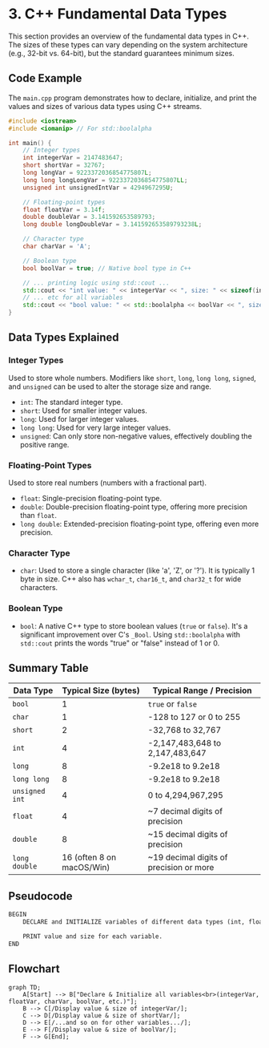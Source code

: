 # 3. C++ Fundamental Data Types

This section provides an overview of the fundamental data types in C++. The sizes of these types can vary depending on the system architecture (e.g., 32-bit vs. 64-bit), but the standard guarantees minimum sizes.

## Code Example

The `main.cpp` program demonstrates how to declare, initialize, and print the values and sizes of various data types using C++ streams.

```cpp
#include <iostream>
#include <iomanip> // For std::boolalpha

int main() {
    // Integer types
    int integerVar = 2147483647;
    short shortVar = 32767;
    long longVar = 9223372036854775807L;
    long long longLongVar = 9223372036854775807LL;
    unsigned int unsignedIntVar = 4294967295U;

    // Floating-point types
    float floatVar = 3.14f;
    double doubleVar = 3.141592653589793;
    long double longDoubleVar = 3.141592653589793238L;

    // Character type
    char charVar = 'A';

    // Boolean type
    bool boolVar = true; // Native bool type in C++

    // ... printing logic using std::cout ...
    std::cout << "int value: " << integerVar << ", size: " << sizeof(integerVar) << " bytes" << std::endl;
    // ... etc for all variables
    std::cout << "bool value: " << std::boolalpha << boolVar << ", size: " << sizeof(boolVar) << " byte" << std::endl;
}
```

## Data Types Explained

### Integer Types

Used to store whole numbers. Modifiers like `short`, `long`, `long long`, `signed`, and `unsigned` can be used to alter the storage size and range.

* `int`: The standard integer type.
* `short`: Used for smaller integer values.
* `long`: Used for larger integer values.
* `long long`: Used for very large integer values.
* `unsigned`: Can only store non-negative values, effectively doubling the positive range.

### Floating-Point Types

Used to store real numbers (numbers with a fractional part).

* `float`: Single-precision floating-point type.
* `double`: Double-precision floating-point type, offering more precision than `float`.
* `long double`: Extended-precision floating-point type, offering even more precision.

### Character Type

* `char`: Used to store a single character (like 'a', 'Z', or '?'). It is typically 1 byte in size. C++ also has `wchar_t`, `char16_t`, and `char32_t` for wide characters.

### Boolean Type

* `bool`: A native C++ type to store boolean values (`true` or `false`). It's a significant improvement over C's `_Bool`. Using `std::boolalpha` with `std::cout` prints the words "true" or "false" instead of 1 or 0.

## Summary Table

| Data Type     | Typical Size (bytes) | Typical Range / Precision                               |
|---------------|----------------------|---------------------------------------------------------|
| `bool`        | 1                    | `true` or `false`                                       |
| `char`        | 1                    | -128 to 127 or 0 to 255                                 |
| `short`       | 2                    | -32,768 to 32,767                                       |
| `int`         | 4                    | -2,147,483,648 to 2,147,483,647                         |
| `long`        | 8                    | -9.2e18 to 9.2e18                                       |
| `long long`   | 8                    | -9.2e18 to 9.2e18                                       |
| `unsigned int`| 4                    | 0 to 4,294,967,295                                      |
| `float`       | 4                    | ~7 decimal digits of precision                          |
| `double`      | 8                    | ~15 decimal digits of precision                         |
| `long double` | 16 (often 8 on macOS/Win) | ~19 decimal digits of precision or more                  |

## Pseudocode

```xml
BEGIN
    DECLARE and INITIALIZE variables of different data types (int, float, char, bool, etc.)

    PRINT value and size for each variable.
END
```

## Flowchart

```mermaid
graph TD;
    A[Start] --> B["Declare & Initialize all variables<br>(integerVar, floatVar, charVar, boolVar, etc.)"];
    B --> C[/Display value & size of integerVar/];
    C --> D[/Display value & size of shortVar/];
    D --> E[/...and so on for other variables.../];
    E --> F[/Display value & size of boolVar/];
    F --> G[End];
```
